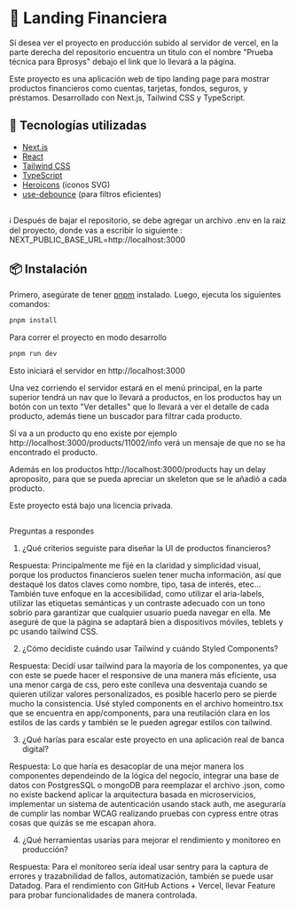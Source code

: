 # 🏦 Landing Financiera

Sí desea ver el proyecto en producción subido al servidor de vercel, en la parte derecha del repositorio encuentra un titulo con el nombre "Prueba técnica para Bprosys" debajo el link que lo llevará a la página.

Este proyecto es una aplicación web de tipo landing page para mostrar productos financieros como cuentas, tarjetas, fondos, seguros, y préstamos. Desarrollado con Next.js, Tailwind CSS y TypeScript.

## 🚀 Tecnologías utilizadas

- [Next.js](https://nextjs.org/)
- [React](https://reactjs.org/)
- [Tailwind CSS](https://tailwindcss.com/)
- [TypeScript](https://www.typescriptlang.org/)
- [Heroicons](https://heroicons.com/) (íconos SVG)
- [use-debounce](https://github.com/xnimorz/use-debounce) (para filtros eficientes)

## 
ℹ️ Después de bajar el repositorio, se debe agregar un archivo .env en la raiz del proyecto, donde vas a escribir lo siguiente : NEXT_PUBLIC_BASE_URL=http://localhost:3000

## 📦 Instalación

Primero, asegúrate de tener [pnpm](https://pnpm.io/) instalado. Luego, ejecuta los siguientes comandos:

```bash
pnpm install
```

Para correr el proyecto en modo desarrollo 

```bash
pnpm run dev
```

Esto iniciará el servidor en http://localhost:3000

Una vez corriendo el servidor estará en el menú principal, en la parte superior tendrá un nav que lo llevará a productos, en los productos hay un botón con un texto "Ver detalles" que lo llevará a ver el detalle de cada producto, además tiene un buscador para filtrar cada producto.

Sí va a un producto qu eno existe por ejemplo  http://localhost:3000/products/11002/info verá un mensaje de que no se ha encontrado el producto.

Además en los productos http://localhost:3000/products hay un delay aproposito, para que se pueda apreciar un skeleton que se le añadió a cada producto.

Este proyecto está bajo una licencia privada.

## 

Preguntas a respondes 
1. ¿Qué criterios seguiste para diseñar la UI de productos financieros?

Respuesta: Principalmente me fijé en la claridad y simplicidad visual, porque los productos financieros suelen tener mucha información, así que destaqué los datos claves como nombre, tipo, tasa de interés, etec... También tuve enfoque en la accesibilidad, como utilizar el aria-labels, utilizar las etiquetas semánticas y un contraste adecuado con un tono sobrio para garantizar que cualquier usuario pueda navegar en ella. Me aseguré de que la página se adaptará bien a dispositivos móviles, teblets y pc usando tailwind CSS.

2. ¿Cómo decidiste cuándo usar Tailwind y cuándo Styled Components?

Respuesta: Decidí usar tailwind para la mayoría de los componentes, ya que con este se puede hacer el responsive de una manera más eficiente, usa una menor carga de css, pero este conlleva una desventaja cuando se quieren utilizar valores personalizados, es posible hacerlo pero se pierde mucho la consistencia. Usé styled components en el archivo homeintro.tsx que se encuentra en app/components, para una reutilación clara en los estilos de las cards y también se le pueden agregar estilos con tailwind.

3. ¿Qué harías para escalar este proyecto en una aplicación real de banca digital?

Respuesta: Lo que haría es desacoplar de una mejor manera los componentes dependeindo de la lógica del negocio, integrar una base de datos con PostgresSQL o mongoDB para reemplazar el archivo .json, como no existe backend aplicar la arquitectura basada en microservicios, implementar un sistema de autenticación usando stack auth, me aseguraría de cumplir las nombar WCAG realizando pruebas con cypress entre otras cosas que quizás se me escapan ahora. 

4. ¿Qué herramientas usarías para mejorar el rendimiento y monitoreo en producción?

Respuesta: Para el monitoreo sería ideal usar sentry para la captura de errores y trazabnilidad de fallos, automatización, también se puede usar Datadog. Para el rendimiento con GitHub Actions + Vercel, llevar Feature para probar funcionalidades de manera controlada.
